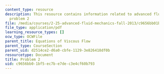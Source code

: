 ```yaml
---
content_type: resource
description: This resource contains information related to advanced fluid mechanics,
  problem 2
file: /media/courses/2-25-advanced-fluid-mechanics-fall-2013/c9656bb01bf5ec7be7dec3e4cf60b793_MIT2_25F13_Final_2004_Q2.pdf
file_type: application/pdf
learning_resource_types: []
ocw_type: OCWFile
parent_title: Equations of Viscous Flow
parent_type: CourseSection
parent_uid: d2514ce2-d6a0-cbfe-1129-3e826418df0b
resourcetype: Document
title: Problem 2
uid: c9656bb0-1bf5-ec7b-e7de-c3e4cf60b793
---
```

